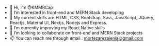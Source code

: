- 👋 Hi, I’m @KMMRCap
- 👀 I’m interested in front-end and MERN Stack developing
- 👋 My current skills are HTML, CSS, Bootstrap, Sass, JavaScript, JQuery, Reactjs, Material UI, Nextjs, Nodejs and Express.
- 🌱 I’m currently improving my React Native skills
- 💞️ I’m looking to collaborate on front-end and MERN Stack projects
- 📫 You can reach me through email : mortezarezaienia@gmail.com

<!---
KMMRCap/KMMRCap is a ✨ special ✨ repository because its `README.md` (this file) appears on your GitHub profile.
You can click the Preview link to take a look at your changes.
--->
